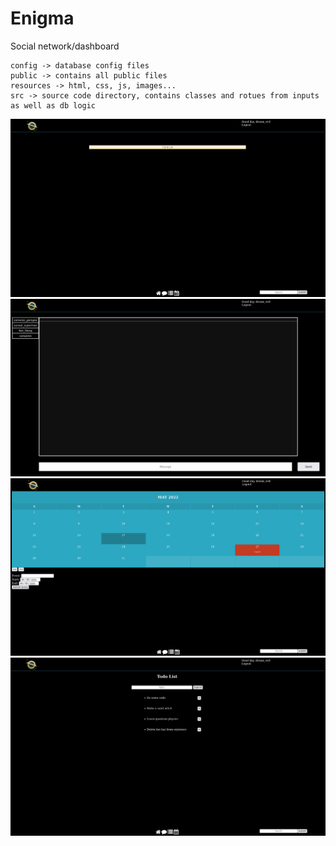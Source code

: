 # Enigma

Social network/dashboard

    config -> database config files
    public -> contains all public files
    resources -> html, css, js, images...
    src -> source code directory, contains classes and rotues from inputs as well as db logic
    
![Alt text](resources/images/homepage.png "Homepage")
![Alt text](resources/images/chat.png "Chat")
![Alt text](resources/images/calendar.png "Calendar")
![Alt text](resources/images/todo.png "Todo")
